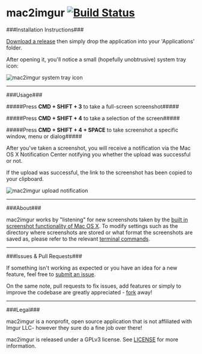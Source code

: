 mac2imgur [![Build Status](https://travis-ci.org/mileswd/mac2imgur.svg?branch=master)](https://travis-ci.org/mileswd/mac2imgur)
========

###Installation Instructions###

[Download a release](https://mac2imgur.mileswd.com/latest) then simply drop the application into your 'Applications' folder.

After opening it, you'll notice a small (hopefully unobtrusive) system tray icon:

![mac2imgur system tray icon](https://i.imgur.com/6mrLpxe.png "mac2imgur system tray icon")

---

###Usage###

#####Press **CMD + SHIFT + 3** to take a full-screen screenshot#####

#####Press **CMD + SHIFT + 4** to take a selection of the screen#####

#####Press **CMD + SHIFT + 4 + SPACE** to take screenshot a specific window, menu or dialog#####

After you've taken a screenshot, you will receive a notification via the Mac OS X Notification Center notifying you whether the upload was successful or not.

If the upload was successful, the link to the screenshot has been copied to your clipboard.

![mac2imgur upload notification](https://i.imgur.com/GdAZQo3.png "mac2imgur upload notification")

---

###About###

mac2imgur works by "listening" for new screenshots taken by the [built in screenshot functionality of Mac OS X](http://support.apple.com/kb/ht5775). To modify settings such as the directory where screenshots are stored or what format the screenshots are saved as, please refer to the relevant [terminal commands](http://secrets.blacktree.com/?showapp=com.apple.screencapture).

---

###Issues & Pull Requests###

If something isn't working as expected or you have an idea for a new feature, feel free to [submit an issue](https://github.com/mileswd/mac2imgur/issues).

On the same note, pull requests to fix issues, add features or simply to improve the codebase are greatly appreciated - [fork](https://github.com/mileswd/fork) away!

---

###Legal###

mac2imgur is a nonprofit, open source application that is not affiliated with Imgur LLC- however they sure do a fine job over there!

mac2imgur is released under a GPLv3 license. See [LICENSE](https://github.com/mileswd/mac2imgur/blob/master/LICENSE) for more information.